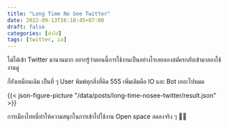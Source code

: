 ```yaml
---
title: "Long Time No See Twitter"
date: 2022-09-13T16:10:45+07:00
draft: false
categories: [ทั่วไป]
tags: [twitter, io]
---
```


ไม่ได้เข้า Twitter มานานมาก อยากรู้ว่าตอนนี้การใช้งานเป็นอย่างไรเลยลองสมัครกลับเข้ามาลองใช้งานดู

ก็ยังเหมือนเดิม เป็นที่ ๆ User พิมพ์ทุกสิ่งที่คิด 555 เพิ่มเติมคือ IO และ Bot เยอะไปหมด

{{< json-figure-picture "/data/posts/long-time-nosee-twitter/result.json" >}}

การเมืองไทยนี่ทำให้ความสนุกในการเข้าไปใช้งาน Open space ลดลงจริง ๆ 😮‍💨

<!--more-->
